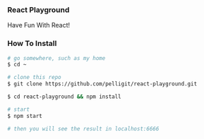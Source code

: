 ### React Playground

Have Fun With React!

### How To Install

```bash
# go somewhere, such as my home
$ cd ~

# clone this repo
$ git clone https://github.com/pelligit/react-playground.git

$ cd react-playground && npm install

# start
$ npm start

# then you will see the result in localhost:6666
```
